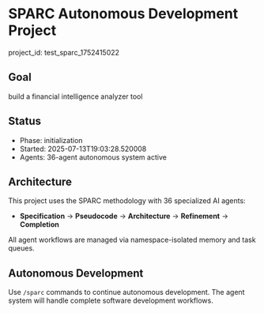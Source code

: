 # SPARC Autonomous Development Project

project_id: test_sparc_1752415022

## Goal
build a financial intelligence analyzer tool

## Status
- Phase: initialization
- Started: 2025-07-13T19:03:28.520008
- Agents: 36-agent autonomous system active

## Architecture
This project uses the SPARC methodology with 36 specialized AI agents:
- **Specification** → **Pseudocode** → **Architecture** → **Refinement** → **Completion**

All agent workflows are managed via namespace-isolated memory and task queues.

## Autonomous Development
Use `/sparc` commands to continue autonomous development.
The agent system will handle complete software development workflows.
